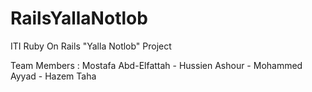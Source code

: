 # RailsYallaNotlob
ITI Ruby On Rails "Yalla Notlob" Project

Team Members : Mostafa Abd-Elfattah - Hussien Ashour - Mohammed Ayyad - Hazem Taha
